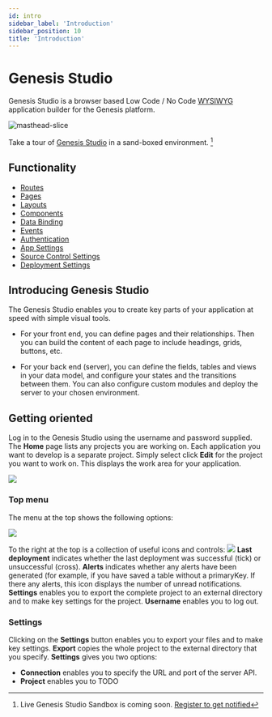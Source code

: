 ```yaml
---
id: intro
sidebar_label: 'Introduction'
sidebar_position: 10
title: 'Introduction'
---
```


# Genesis Studio

Genesis Studio is a browser based Low Code / No Code [WYSIWYG](https://en.wikipedia.org/wiki/WYSIWYG) 
application builder for the Genesis platform.

![masthead-slice](/img/genesis-studio-banner.png "Gensis Studio")

Take a tour of [Genesis Studio](#) in a sand-boxed environment. [^1]

## Functionality

- [Routes](routes.md)
- [Pages](pages.md)
- [Layouts](layouts.md)
- [Components](components.md)
- [Data Binding](data-binding.md)
- [Events](events.md)
- [Authentication](authentication.md)
- [App Settings](settings/app.md)
- [Source Control Settings](settings/source-control.md)
- [Deployment Settings](settings/deployment.md)

[^1]: Live Genesis Studio Sandbox is coming soon. [Register to get notified](https://genesis.global/contact-us/) 

## Introducing Genesis Studio
The Genesis Studio enables you to create key parts of your application at speed with simple visual tools.

* For your front end, you can define pages and their relationships. Then you can build the content of each page to include headings, grids, buttons, etc.

* For your back end (server), you can define the fields, tables and views in your data model, and configure your states and the transitions between them. You can also configure custom modules and deploy the server to your chosen environment.

## Getting oriented
Log in to the Genesis Studio using the username and password supplied.
The **Home** page lists any projects you are working on. Each application you want to develop is a separate project. 
Simply select click **Edit** for the project you want to work on. This displays the work area for your application.

![](/img/Studio-1-Landing-Page.png)

### Top menu
The menu at the top shows the following options:

![](/img/studio-menu-1s.png)

To the right at the top is a collection of useful icons and controls:
![](/img/studio-controls.png)
**Last deployment** indicates whether the last deployment was successful (tick) or unsuccessful (cross).
**Alerts** indicates whether any alerts have been generated (for example, if you have saved a table without a primaryKey. If there any alerts, this icon displays the number of unread notifications.
**Settings** enables you to export the complete project to an external directory and to make key settings for the project.
**Username** enables you to log out.

### Settings
Clicking on the **Settings** button enables you to export your files and to make key settings.
**Export** copies the whole project to the external directory that you specify.
**Settings** gives you two options:
* **Connection** enables you to specify the URL and port of the server API.
* **Project** enables you to  TODO




